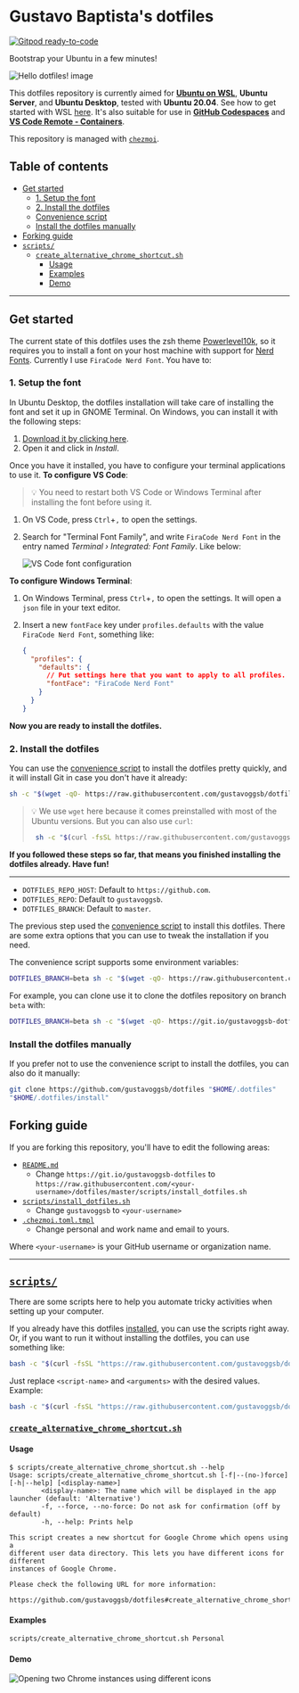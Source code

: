 # Gustavo Baptista's dotfiles <!-- omit in toc -->

[![Gitpod ready-to-code](https://img.shields.io/badge/Gitpod-ready--to--code-blue?logo=gitpod)](https://gitpod.io/#https://github.com/gustavoggsb/dotfiles#scripts)

Bootstrap your Ubuntu in a few minutes!

![Hello dotfiles! image](https://user-images.githubusercontent.com/29582865/112045407-95518600-8b29-11eb-8218-128fd2e9805a.png)

This dotfiles repository is currently aimed for [**Ubuntu on WSL**](https://ubuntu.com/wsl), **Ubuntu Server**, and **Ubuntu Desktop**, tested with **Ubuntu 20.04**. See how to get started with WSL [here](https://docs.microsoft.com/pt-br/windows/wsl/install-win10). It's also suitable for use in [**GitHub Codespaces**](https://github.com/features/codespaces) and [**VS Code Remote - Containers**](https://code.visualstudio.com/docs/remote/containers).

This repository is managed with [`chezmoi`](https://chezmoi.io).

## Table of contents <!-- omit in toc -->

- [Get started](#get-started)
  - [1. Setup the font](#1-setup-the-font)
  - [2. Install the dotfiles](#2-install-the-dotfiles)
  - [Convenience script](#convenience-script)
  - [Install the dotfiles manually](#install-the-dotfiles-manually)
- [Forking guide](#forking-guide)
- [`scripts/`](#scripts)
  - [`create_alternative_chrome_shortcut.sh`](#create_alternative_chrome_shortcutsh)
    - [Usage](#usage)
    - [Examples](#examples)
    - [Demo](#demo)

---

## Get started

The current state of this dotfiles uses the zsh theme [Powerlevel10k](https://github.com/romkatv/powerlevel10k), so it requires you to install a font on your host machine with support for [Nerd Fonts](https://github.com/ryanoasis/nerd-fonts). Currently I use `FiraCode Nerd Font`. You have to:

### 1. Setup the font

In Ubuntu Desktop, the dotfiles installation will take care of installing the font and set it up in GNOME Terminal. On Windows, you can install it with the following steps:

1. [Download it by clicking here](https://github.com/ryanoasis/nerd-fonts/raw/master/patched-fonts/FiraCode/Regular/complete/Fira%20Code%20Regular%20Nerd%20Font%20Complete.ttf).
2. Open it and click in _Install_.

Once you have it installed, you have to configure your terminal applications to use it. **To configure VS Code**:

> 💡 You need to restart both VS Code or Windows Terminal after installing the font before using it.

1. On VS Code, press `Ctrl`+`,` to open the settings.
2. Search for "Terminal Font Family", and write `FiraCode Nerd Font` in the entry named _Terminal › Integrated: Font Family_. Like below:

   ![VS Code font configuration](https://user-images.githubusercontent.com/29582865/112052025-5cb5aa80-8b31-11eb-8e85-a4eb9e1a09a8.png)

**To configure Windows Terminal**:

1. On Windows Terminal, press `Ctrl`+`,` to open the settings. It will open a `json` file in your text editor.
2. Insert a new `fontFace` key under `profiles.defaults` with the value `FiraCode Nerd Font`, something like:

   ```json
   {
     "profiles": {
       "defaults": {
         // Put settings here that you want to apply to all profiles.
         "fontFace": "FiraCode Nerd Font"
       }
     }
   }
   ```

**Now you are ready to install the dotfiles.**

### 2. Install the dotfiles

You can use the [convenience script](./clone_and_install.sh) to install the dotfiles pretty quickly, and it will install Git in case you don't have it already:

```bash
sh -c "$(wget -qO- https://raw.githubusercontent.com/gustavoggsb/dotfiles/master/scripts/install_dotfiles.sh)"
```

> 💡 We use `wget` here because it comes preinstalled with most of the Ubuntu versions. But you can also use `curl`:
>
> ```bash
>  sh -c "$(curl -fsSL https://raw.githubusercontent.com/gustavoggsb/dotfiles/master/scripts/install_dotfiles.sh)"
> ```

**If you followed these steps so far, that means you finished installing the dotfiles already. Have fun!**

---

- `DOTFILES_REPO_HOST`: Default to `https://github.com`.
- `DOTFILES_REPO`: Default to `gustavoggsb`.
- `DOTFILES_BRANCH`: Default to `master`.

The previous step used the [convenience script](./clone_and_install.sh) to install this dotfiles. There are some extra options that you can use to tweak the installation if you need.

The convenience script supports some environment variables:

  ```bash
  DOTFILES_BRANCH=beta sh -c "$(wget -qO- https://raw.githubusercontent.com/gustavoggsb/dotfiles/master/scripts/install_dotfiles.sh)"
  ```

For example, you can clone use it to clone the dotfiles repository on branch `beta` with:

```bash
DOTFILES_BRANCH=beta sh -c "$(wget -qO- https://git.io/gustavoggsb-dotfiles)"
```

### Install the dotfiles manually

If you prefer not to use the convenience script to install the dotfiles, you can also do it manually:

```bash
git clone https://github.com/gustavoggsb/dotfiles "$HOME/.dotfiles"
"$HOME/.dotfiles/install"
```

## Forking guide

If you are forking this repository, you'll have to edit the following areas:

- [`README.md`](./README.md)
  - Change `https://git.io/gustavoggsb-dotfiles` to `https://raw.githubusercontent.com/<your-username>/dotfiles/master/scripts/install_dotfiles.sh`
- [`scripts/install_dotfiles.sh`](./scripts/install_dotfiles.sh)
  - Change `gustavoggsb` to `<your-username>`
- [`.chezmoi.toml.tmpl`](./.chezmoi.toml.tmpl)
  - Change personal and work name and email to yours.

Where `<your-username>` is your GitHub username or organization name.

---

## [`scripts/`](scripts/)

There are some scripts here to help you automate tricky activities when setting up your computer.

If you already have this dotfiles [installed](#get-started), you can use the scripts right away. Or, if you want to run it without installing the dotfiles, you can use something like:

```bash
bash -c "$(curl -fsSL "https://raw.githubusercontent.com/gustavoggsb/dotfiles/master/scripts/<script-name>")" -- <arguments>
```

Just replace `<script-name>` and `<arguments>` with the desired values. Example:

```bash
bash -c "$(curl -fsSL "https://raw.githubusercontent.com/gustavoggsb/dotfiles/master/scripts/create_alternative_chrome_shortcut.sh")" -- --force
```

### [`create_alternative_chrome_shortcut.sh`](scripts/create_alternative_chrome_shortcut.sh)

#### Usage

```sh-session
$ scripts/create_alternative_chrome_shortcut.sh --help
Usage: scripts/create_alternative_chrome_shortcut.sh [-f|--(no-)force] [-h|--help] [<display-name>]
        <display-name>: The name which will be displayed in the app launcher (default: 'Alternative')
        -f, --force, --no-force: Do not ask for confirmation (off by default)
        -h, --help: Prints help

This script creates a new shortcut for Google Chrome which opens using a
different user data directory. This lets you have different icons for different
instances of Google Chrome.

Please check the following URL for more information:
  https://github.com/gustavoggsb/dotfiles#create_alternative_chrome_shortcutsh
```

#### Examples

```bash
scripts/create_alternative_chrome_shortcut.sh Personal
```

#### Demo

![Opening two Chrome instances using different icons](./docs/images/create_alternative_chrome_shortcut.gif)

